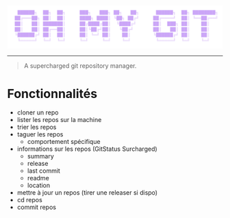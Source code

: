 ![logo](public/logo.png)

---

> A supercharged git repository manager.

# Fonctionnalités

- cloner un repo
- lister les repos sur la machine
- trier les repos
- taguer les repos
  - comportement spécifique
- informations sur les repos (GitStatus Surcharged)
  - summary
  - release
  - last commit
  - readme
  - location
- mettre à jour un repos (tirer une releaser si dispo)
- cd repos
- commit repos
